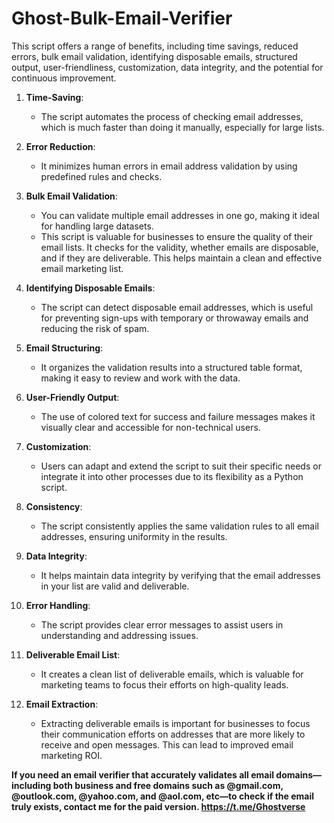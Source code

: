 # Ghost-Bulk-Email-Verifier
This script offers a range of benefits, including time savings, reduced errors, bulk email validation, identifying disposable emails, structured output, user-friendliness, customization, data integrity, and the potential for continuous improvement.

1. **Time-Saving**:
   - The script automates the process of checking email addresses, which is much faster than doing it manually, especially for large lists.

2. **Error Reduction**:
   - It minimizes human errors in email address validation by using predefined rules and checks.

3. **Bulk Email Validation**:
   - You can validate multiple email addresses in one go, making it ideal for handling large datasets.
   - This script is valuable for businesses to ensure the quality of their email lists. It checks for the validity, whether emails are disposable, and if they are deliverable. This helps maintain a clean and effective email marketing list.

4. **Identifying Disposable Emails**:
   - The script can detect disposable email addresses, which is useful for preventing sign-ups with temporary or throwaway emails and reducing the risk of spam.

5. **Email Structuring**:
   - It organizes the validation results into a structured table format, making it easy to review and work with the data.

6. **User-Friendly Output**:
   - The use of colored text for success and failure messages makes it visually clear and accessible for non-technical users.

7. **Customization**:
   - Users can adapt and extend the script to suit their specific needs or integrate it into other processes due to its flexibility as a Python script.

8. **Consistency**:
   - The script consistently applies the same validation rules to all email addresses, ensuring uniformity in the results.

9. **Data Integrity**:
   - It helps maintain data integrity by verifying that the email addresses in your list are valid and deliverable.

10. **Error Handling**:
    - The script provides clear error messages to assist users in understanding and addressing issues.

11. **Deliverable Email List**:
    - It creates a clean list of deliverable emails, which is valuable for marketing teams to focus their efforts on high-quality leads.
   
12. **Email Extraction**:
    - Extracting deliverable emails is important for businesses to focus their communication efforts on addresses that are more likely to receive and open messages. This can lead to improved email marketing ROI.

**If you need an email verifier that accurately validates all email domains—including both business and free domains such as @gmail.com, @outlook.com, @yahoo.com, and @aol.com, etc—to check if the email truly exists, contact me for the paid version. https://t.me/Ghostverse**
